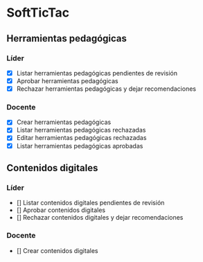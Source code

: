 # SoftTicTac

## Herramientas pedagógicas

### Líder

- [x] Listar herramientas pedagógicas pendientes de revisión
- [x] Aprobar herramientas pedagógicas
- [x] Rechazar herramientas pedagógicas y dejar recomendaciones

### Docente

- [x] Crear herramientas pedagógicas
- [x] Listar herramientas pedagógicas rechazadas
- [x] Editar herramientas pedagógicas rechazadas
- [x] Listar herramientas pedagógicas aprobadas

## Contenidos digitales

### Líder

- [] Listar contenidos digitales pendientes de revisión
- [] Aprobar contenidos digitales
- [] Rechazar contenidos digitales y dejar recomendaciones

### Docente

- [] Crear contenidos digitales
